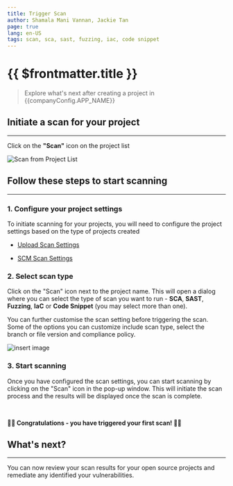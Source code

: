 ```yaml
---
title: Trigger Scan
author: Shamala Mani Vannan, Jackie Tan
page: true
lang: en-US
tags: scan, sca, sast, fuzzing, iac, code snippet
---
```


<script setup>
import { companyConfig } from '../../../../config/companyConfig.js'
</script>

<ClientOnly>

# {{ $frontmatter.title }}

> Explore what's next after creating a project in {{companyConfig.APP_NAME}}

## Initiate a scan for your project

<hr class="thick" />

Click on the **"Scan"** icon on the project list

![Scan from Project List](/images/Trigger-Scan/Trigger-Scan-1.png)

## Follow these steps to start scanning

<hr class="thick" />

### 1. Configure your project settings

To initiate scanning for your projects, you will need to configure the project settings based on the type of projects created

- [Upload Scan Settings](./Upload-Scan-Settings.md)

- [SCM Scan Settings](./SCM-Scan-Settings.md)

### 2. Select scan type

Click on the "Scan" icon next to the project name. This will open a dialog where you can select the type of scan you want to run - **SCA**, **SAST**, **Fuzzing**, **IaC** or **Code Snippet** (you may select more than one).

You can further customise the scan setting before triggering the scan. Some of the options you can customize include scan type, select the branch or file version and compliance policy.

![insert image](/images/Trigger-Scan/Trigger-Scan-2.png)

### 3. Start scanning

Once you have configured the scan settings, you can start scanning by clicking on the "Scan" icon in the pop-up window. This will initiate the scan process and the results will be displayed once the scan is complete.

<br />

**:tada::tada: Congratulations - you have triggered your first scan! :confetti_ball::confetti_ball:**

## What's next?

<hr class="thick" />

You can now review your scan results for your open source projects and remediate any identified your vulnerabilities.

<!-- - [SCA Results](../SCA/) -->

</ClientOnly>
